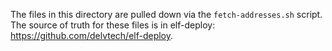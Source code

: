 The files in this directory are pulled down via the `fetch-addresses.sh` script.
The source of truth for these files is in elf-deploy: https://github.com/delvtech/elf-deploy.
